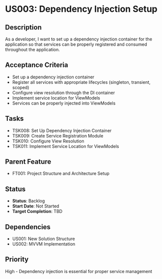 # US003: Dependency Injection Setup

## Description
As a developer, I want to set up a dependency injection container for the application so that services can be properly registered and consumed throughout the application.

## Acceptance Criteria
- Set up a dependency injection container
- Register all services with appropriate lifecycles (singleton, transient, scoped)
- Configure view resolution through the DI container
- Implement service location for ViewModels
- Services can be properly injected into ViewModels

## Tasks
- TSK008: Set Up Dependency Injection Container
- TSK009: Create Service Registration Module
- TSK010: Configure View Resolution
- TSK011: Implement Service Location for ViewModels

## Parent Feature
- FT001: Project Structure and Architecture Setup

## Status
- **Status**: Backlog
- **Start Date**: Not Started
- **Target Completion**: TBD

## Dependencies
- US001: New Solution Structure
- US002: MVVM Implementation

## Priority
High - Dependency injection is essential for proper service management
